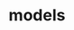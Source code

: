 ---
layout: default
id: api-models
title: models
prev: api-controllers.html
next: api-schemas.html
---